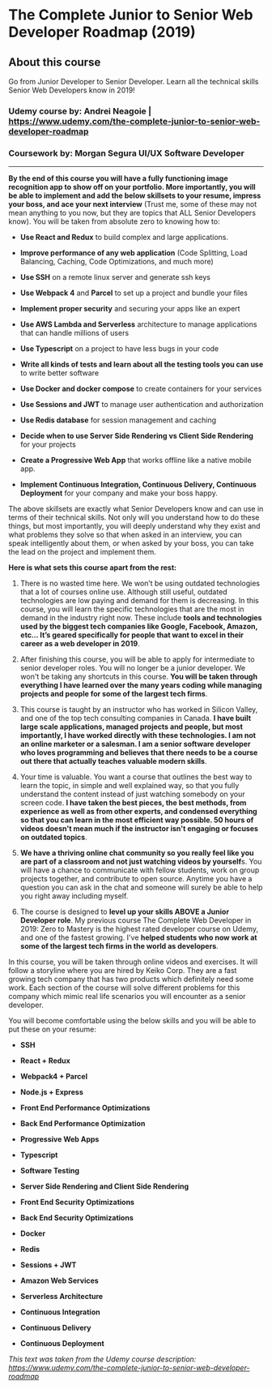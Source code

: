 # The Complete Junior to Senior Web Developer Roadmap (2019)

## About this course

Go from Junior Developer to Senior Developer. Learn all the technical skills Senior Web Developers know in 2019!

### Udemy course by: <b>Andrei Neagoie</b> | https://www.udemy.com/the-complete-junior-to-senior-web-developer-roadmap

### Coursework by: <b>Morgan Segura</b> UI/UX Software Developer

<hr />

<b>By the end of this course you will have a fully functioning image recognition app to show off on your portfolio. More importantly, you will be able to implement and add the below skillsets to your resume, impress your boss, and ace your next interview</b> (Trust me, some of these may not mean anything to you now, but they are topics that ALL Senior Developers know). You will be taken from absolute zero to knowing how to:

- <b>Use React and Redux</b> to build complex and large applications.

- <b>Improve performance of any web application</b> (Code Splitting, Load Balancing, Caching, Code Optimizations, and much more)

- <b>Use SSH</b> on a remote linux server and generate ssh keys

- <b>Use Webpack 4</b> and <b>Parcel</b> to set up a project and bundle your files

- <b>Implement proper security</b> and securing your apps like an expert

- <b>Use AWS Lambda and Serverless</b> architecture to manage applications that can handle millions of users

- <b>Use Typescript</b> on a project to have less bugs in your code

- <b>Write all kinds of tests and learn about all the testing tools you can use</b> to write better software

- <b>Use Docker and docker compose</b> to create containers for your services

- <b>Use Sessions and JWT</b> to manage user authentication and authorization

- <b>Use Redis database</b> for session management and caching

- <b>Decide when to use Server Side Rendering vs Client Side Rendering</b> for your projects

- <b>Create a Progressive Web App</b> that works offline like a native mobile app.

- <b>Implement Continuous Integration, Continuous Delivery, Continuous Deployment</b> for your company and make your boss happy.

The above skillsets are exactly what Senior Developers know and can use in terms of their technical skills. Not only will you understand how to do these things, but most importantly, you will deeply understand why they exist and what problems they solve so that when asked in an interview, you can speak intelligently about them, or when asked by your boss, you can take the lead on the project and implement them.

<b>Here is what sets this course apart from the rest:</b>

1. There is no wasted time here. We won’t be using outdated technologies that a lot of courses online use. Although still useful, outdated technologies are low paying and demand for them is decreasing. In this course, you will learn the specific technologies that are the most in demand in the industry right now. These include <b>tools and technologies used by the biggest tech companies like Google, Facebook, Amazon, etc… It’s geared specifically for people that want to excel in their career as a web developer in 2019</b>.

2. After finishing this course, you will be able to apply for intermediate to senior developer roles. You will no longer be a junior developer. We won't be taking any shortcuts in this course. <b>You will be taken through everything I have learned over the many years coding while managing projects and people for some of the largest tech firms</b>.

3. This course is taught by an instructor who has worked in Silicon Valley, and one of the top tech consulting companies in Canada. <b>I have built large scale applications, managed projects and people, but most importantly, I have worked directly with these technologies. I am not an online marketer or a salesman. I am a senior software developer who loves programming and believes that there needs to be a course out there that actually teaches valuable modern skills</b>.

4. Your time is valuable. You want a course that outlines the best way to learn the topic, in simple and well explained way, so that you fully understand the content instead of just watching somebody on your screen code. <b>I have taken the best pieces, the best methods, from experience as well as from other experts, and condensed everything so that you can learn in the most efficient way possible. 50 hours of videos doesn't mean much if the instructor isn't engaging or focuses on outdated topics</b>.

5. <b>We have a thriving online chat community so you really feel like you are part of a classroom and not just watching videos by yourself</b>s. You will have a chance to communicate with fellow students, work on group projects together, and contribute to open source. Anytime you have a question you can ask in the chat and someone will surely be able to help you right away including myself.

6. The course is designed to <b>level up your skills ABOVE a Junior Developer role</b>. My previous course The Complete Web Developer in 2019: Zero to Mastery is the highest rated developer course on Udemy, and one of the fastest growing. I've <b>helped students who now work at some of the largest tech firms in the world as developers</b>.

In this course, you will be taken through online videos and exercises. It will follow a storyline where you are hired by Keiko Corp. They are a fast growing tech company that has two products which definitely need some work. Each section of the course will solve different problems for this company which mimic real life scenarios you will encounter as a senior developer.

You will become comfortable using the below skills and you will be able to put these on your resume:
<b>

- SSH

- React + Redux

- Webpack4 + Parcel

- Node.js + Express

- Front End Performance Optimizations

- Back End Performance Optimization

- Progressive Web Apps

- Typescript

- Software Testing

- Server Side Rendering and Client Side Rendering

- Front End Security Optimizations

- Back End Security Optimizations

- Docker

- Redis

- Sessions + JWT

- Amazon Web Services

- Serverless Architecture

- Continuous Integration

- Continuous Delivery

- Continuous Deployment

</b>

<i>This text was taken from the Udemy course description: https://www.udemy.com/the-complete-junior-to-senior-web-developer-roadmap</i>
